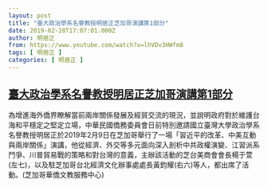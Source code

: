 ```yaml
---
layout: post
title: "臺大政治學系名譽教授明居正芝加哥演講第1部分"
date: 2019-02-28T17:07:01.000Z
author: 明居正
from: https://www.youtube.com/watch?v=lhVDv3HWfm8
tags: [ 明居正 ]
categories: [ 明居正 ]
---
```

<!--1551373621000-->
[臺大政治學系名譽教授明居正芝加哥演講第1部分](https://www.youtube.com/watch?v=lhVDv3HWfm8)
------

<div>
為增進海外僑界瞭解當前兩岸關係發展及經貿交流的現況，並說明政府對於維護台海和平穩定之堅定立場，中華民國僑務委員會日前特別邀請國立臺灣大學政治學系名譽教授明居正於2019年2月9日在芝加哥舉行了一場「習近平的改革、中美互動與兩岸關係」演講，他從經濟、外交等多元面向深入剖析中共政權演變、江習派系鬥爭、川普貿易戰的策略和對台灣的意義，主辦該活動的芝台美商會會長楊于萱(左七)，以及駐芝加哥台北經濟文化辦事處處長黃鈞耀(右六)等人，都出席了活動。(芝加哥華僑文教服務中心)
</div>
